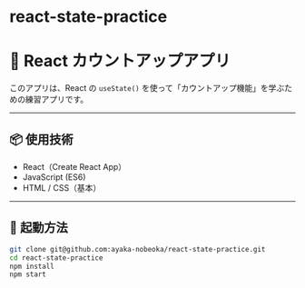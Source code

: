 # react-state-practice

# 🧮 React カウントアップアプリ

このアプリは、React の `useState()` を使って「カウントアップ機能」を学ぶための練習アプリです。

---

## 📦 使用技術

- React（Create React App）
- JavaScript (ES6)
- HTML / CSS（基本）

---

## 🚀 起動方法

```bash
git clone git@github.com:ayaka-nobeoka/react-state-practice.git
cd react-state-practice
npm install
npm start
```
